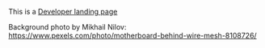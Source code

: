 This is a <a href="https://pete-fowler.github.io/personal-landing-page/">Developer landing page<a>

Background photo by Mikhail Nilov: https://www.pexels.com/photo/motherboard-behind-wire-mesh-8108726/